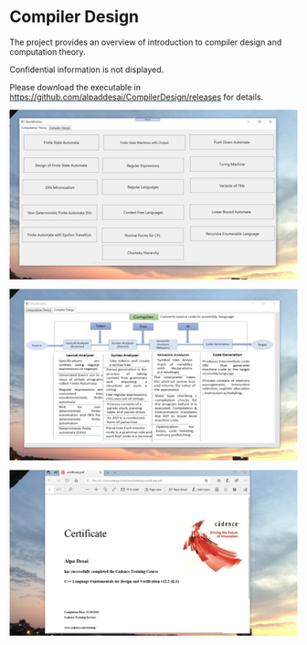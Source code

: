 # Compiler Design

The project provides an overview of introduction to compiler design and computation theory. 

Confidential information is not displayed.

Please download the executable in https://github.com/alpaddesai/CompilerDesign/releases for details.

![image](ComputationTheory.png)

![image](CompilerDesign.png)

![image](CertificateCplusplus.png)

